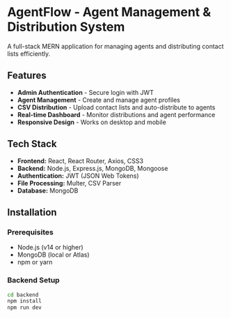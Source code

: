 # AgentFlow - Agent Management & Distribution System

A full-stack MERN application for managing agents and distributing contact lists efficiently.

##  Features

- **Admin Authentication** - Secure login with JWT
- **Agent Management** - Create and manage agent profiles
- **CSV Distribution** - Upload contact lists and auto-distribute to agents
- **Real-time Dashboard** - Monitor distributions and agent performance
- **Responsive Design** - Works on desktop and mobile

## Tech Stack

- **Frontend:** React, React Router, Axios, CSS3
- **Backend:** Node.js, Express.js, MongoDB, Mongoose
- **Authentication:** JWT (JSON Web Tokens)
- **File Processing:** Multer, CSV Parser
- **Database:** MongoDB

##  Installation

### Prerequisites
- Node.js (v14 or higher)
- MongoDB (local or Atlas)
- npm or yarn

### Backend Setup
```bash
cd backend
npm install
npm run dev
